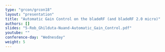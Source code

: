 ```yaml
---
type: "grcon/grcon18"
layout: "presentation"
title: "Automatic Gain Control on the bladeRF (and bladeRF 2.0 micro)"
authors: []
slides: "5-Rob_Ghilduta-Nuand-Automatic_Gain_Control.pdf"
youtube: ""
conference-day: "Wednesday"
weight: 5
---
```

<!-- FIXME -->
